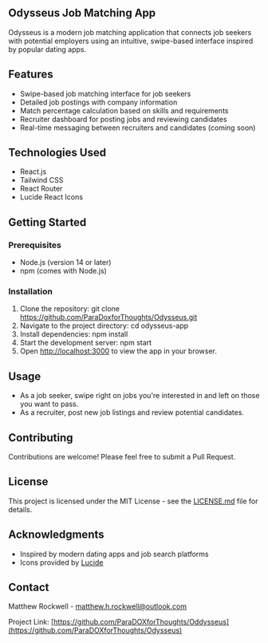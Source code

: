 ## Odysseus Job Matching App

Odysseus is a modern job matching application that connects job seekers with potential employers using an intuitive, swipe-based interface inspired by popular dating apps.

## Features

- Swipe-based job matching interface for job seekers
- Detailed job postings with company information
- Match percentage calculation based on skills and requirements
- Recruiter dashboard for posting jobs and reviewing candidates
- Real-time messaging between recruiters and candidates (coming soon)

## Technologies Used

- React.js
- Tailwind CSS
- React Router
- Lucide React Icons

## Getting Started

### Prerequisites

- Node.js (version 14 or later)
- npm (comes with Node.js)

### Installation

1. Clone the repository: git clone https://github.com/ParaDoxforThoughts/Odysseus.git
2. Navigate to the project directory: cd odysseus-app
3. Install dependencies: npm install
4. Start the development server: npm start
5. Open [http://localhost:3000](http://localhost:3000) to view the app in your browser.

## Usage

- As a job seeker, swipe right on jobs you're interested in and left on those you want to pass.
- As a recruiter, post new job listings and review potential candidates.

## Contributing

Contributions are welcome! Please feel free to submit a Pull Request.

## License

This project is licensed under the MIT License - see the [LICENSE.md](LICENSE.md) file for details.

## Acknowledgments

- Inspired by modern dating apps and job search platforms
- Icons provided by [Lucide](https://lucide.dev/)

## Contact

Matthew Rockwell - [matthew.h.rockwell@outlook.com](mailto:matthew.h.rockwell@outlook.com)

Project Link: [https://github.com/ParaDOXforThoughts/Oddysseus](https://github.com/ParaDOXforThoughts/Odysseus)
